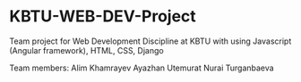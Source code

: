 # KBTU-WEB-DEV-Project
Team project for Web Development Discipline at KBTU with using Javascript (Angular framework), HTML, CSS, Django

Team members: 
Alim Khamrayev
Ayazhan Utemurat
Nurai Turganbaeva
